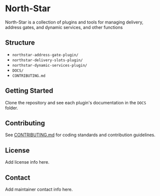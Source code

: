 # North-Star

North-Star is a collection of plugins and tools for managing delivery, address gates, and dynamic services, and other functions

## Structure
- `northstar-address-gate-plugin/`
- `northstar-delivery-slots-plugin/`
- `northstar-dynamic-services-plugin/`
- `DOCS/`
- `CONTRIBUTING.md`

## Getting Started
Clone the repository and see each plugin's documentation in the `DOCS` folder.

## Contributing
See [CONTRIBUTING.md](CONTRIBUTING.md) for coding standards and contribution guidelines.

## License
Add license info here.

## Contact
Add maintainer contact info here.
